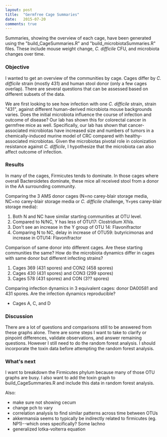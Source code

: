 ```yaml
---
layout: post
title:  "Germfree Cage Summaries"
date:   2015-07-20
comments: true
---
```


Summaries, showing the overview of each cage, have been generated using the "build_CageSummaries.R" and "build_microbiotaSummaries.R" files. These include mouse weight change, *C. difficile* CFU, and microbiota changes over time. 

### Objective

I wanted to get an overview of the communities by cage.  Cages differ by *C. difficile* strain (mostly 431) and human stool donor (only a few cages overlap).  There are several questions that can be assessed based on different subsets of the data. 

We are first looking to see how infection with one *C. difficile* strain, strain "431", against different human-derived microbiota mouse backgrounds varies. Does the initial microbiota influence the course of infection and outcome of disease? Our lab has shown this for colorectal cancer in germfree mice as well. Specifically, our lab has shown that cancer-associated microbiotas have increased size and numbers of tumors in a chemically-induced murine model of CRC compared with healthy-associated microbiotas. Given the microbiotas pivotal role in colonization resistance against *C. difficile*, I hypothesize that the microbiota can also affect outcome of infection. 


### Results

In many of the cages, Firmicutes tends to dominate. In those cages where overall Bacteroidetes dominate, these mice all received stool from a donor in the AA surrounding community. 

Comparing the 3 AMS donor cages (N=no carey-blair storage media, NC=no carey-blair storage media or *C. difficile* challenge, Y=yes carey-blair storage media): 
1. Both N and NC have similar starting communities at OTU level.
2. Compared to N/NC, Y has less of OTU17: Clostridium XIVa. 
3. Don't see an increase in the Y group of OTU 14: Flavonifractor
4. Comparing N to NC, delay in increase of OTU59: butyricimonas and increase in OTU14: Flavonifractor

Comparison of same donor into different cages. Are these starting communities the same? How do the microbiota dynamics differ in cages with same donor but different infecting strains?
1. Cages 369 (431 spores) and CON2 (458 spores)
2. Cages 430 (431 spores) and CON3 (299 spores)
3. Cages 578 (431 spores) and CON (3?? spores)

Comparing infection dynamics in 3 equivalent cages: donor DA00581 and 431 spores. Are the infection dynamics reproducible? 
- Cages A, C, and D


### Discussion

There are a lot of questions and comparisons still to be answered from these graphs alone. There are some steps I want to take to clarify or pinpoint differences, validate observations, and answer remaining questions. However I still need to do the  random forest analysis. I should incorporate the toxin data before attempting the random forest analysis. 


### What's next

I want to breakdown the Firmicutes phylum because many of those OTU graphs are busy. 
I also want to add the toxin graph to build_CageSummaries.R and include this data in random forest analysis. 

Also:
- make sure not showing cecum
- change pch to vary
- correlation analysis to find similar patterns across time between OTUs
- akkermansia seems to typically be indirectly related to firmicutes (eg. NP1)--which ones specifically? Some lachno
- generalized lotka-volterra equation